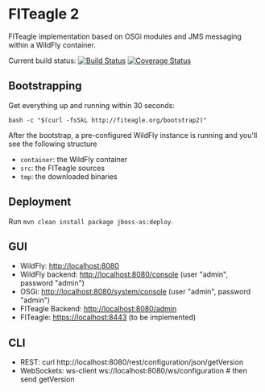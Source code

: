 FITeagle 2
==========

FITeagle implementation based on OSGi modules and JMS messaging within a WildFly container.

Current build status:
[![Build Status](https://travis-ci.org/tubav/fiteagle_osgi.png?branch=master)](https://travis-ci.org/tubav/fiteagle_osgi)
[![Coverage Status](https://coveralls.io/repos/tubav/fiteagle_osgi/badge.png?branch=master)](https://coveralls.io/r/tubav/fiteagle_osgi?branch=master)

Bootstrapping
-------------

Get everything up and running within 30 seconds:

```
bash -c "$(curl -fsSkL http://fiteagle.org/bootstrap2)"
```

After the bootstrap, a pre-configured WildFly instance is running and you'll see the following structure
 * ```container```: the WildFly container
 * ```src```: the FITeagle sources
 * ```tmp```: the downloaded binaries
 
Deployment
----------

Run ```mvn clean install package jboss-as:deploy```.

GUI
---

 * WildFly: [http://localhost:8080](http://localhost:8080)
 * WildFly backend: [http://localhost:8080/console](http://localhost:8080/console) (user "admin", password "admin")
 * OSGi: [http://localhost:8080/system/console](http://localhost:8080/system/console) (user "admin", password "admin")
 * FITeagle Backend: [http://localhost:8080/admin](http://localhost:8080/admin)
 * FITeagle: [https://localhost:8443](https://localhost:8443) (to be implemented)

CLI
---

 * REST: curl http://localhost:8080/rest/configuration/json/getVersion
 * WebSockets: ws-client ws://localhost:8080/ws/configuration # then send getVersion

